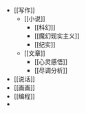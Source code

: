- [[写作]]
	- [[小说]]
		- [[科幻]]
		- [[魔幻现实主义]]
		- [[纪实]]
	- [[文章]]
		- [[心灵感悟]]
		- [[尽调分析]]
- [[说话]]
- [[画画]]
- [[编程]]
-